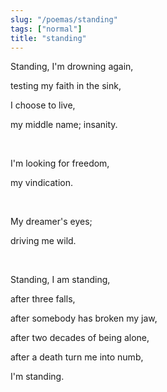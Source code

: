 ```yaml
---
slug: "/poemas/standing"
tags: ["normal"]
title: "standing"
---
```

Standing, I'm drowning again, 

testing my faith in the sink, 

I choose to live,

my middle name; insanity.

&nbsp;

I'm looking for freedom, 

my vindication.

&nbsp;

My dreamer's eyes;

driving me wild.

&nbsp;

Standing, I am standing, 

after three falls, 

after somebody has broken my jaw, 

after two decades of being alone, 

after a death turn me into numb,

I'm standing.